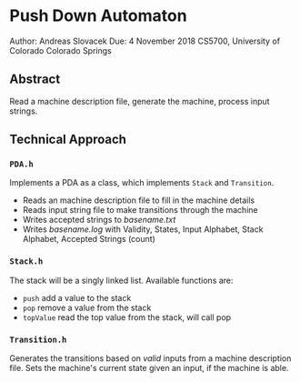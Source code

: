 # Push Down Automaton
Author: Andreas Slovacek
Due:    4 November 2018
CS5700, University of Colorado Colorado Springs


## Abstract
Read a machine description file, generate the machine, process input strings.


## Technical Approach

### `PDA.h`
Implements a PDA as a class, which implements `Stack` and `Transition`.
  - Reads an machine description file to fill in the machine details
  - Reads input string file to make transitions through the machine
  - Writes accepted strings to _basename.txt_
  - Writes _basename.log_ with Validity, States, Input Alphabet, Stack Alphabet, Accepted Strings (count)

### `Stack.h`
The stack will be a singly linked list.  Available functions are:
  - `push`  add a value to the stack
  - `pop`   remove a value from the stack
  - `topValue`  read the top value from the stack, will call pop


### `Transition.h`
Generates the transitions based on *valid* inputs from a machine description file.
Sets the machine's current state given an input, if the machine is able.
